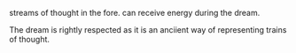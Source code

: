 
















streams of thought in the fore. can receive energy during the dream.




The dream is rightly respected as it is an anciient way of representing trains of thought.

























